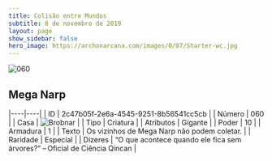 ```yaml
---
title: Colisão entre Mundos
subtitle: 8 de novembro de 2019
layout: page
show_sidebar: false
hero_image: https://archonarcana.com/images/0/07/Starter-wc.jpg
---
```


![060](https://cdn.keyforgegame.com/media/card_front/pt/452_060_H6FCPCQHRGJ3_pt.png)

## Mega Narp

|----|----|
| ID | 2c47b05f-2e6a-4545-9251-8b56541cc5cb |
| Número | 060 |
| Casa | ![Brobnar](https://archonarcana.com/images/thumb/e/e0/Brobnar.png/22px-Brobnar.png "Brobnar") |
| Tipo | Criatura |
| Atributos | Gigante |
| Poder | 10 |
| Armadura | 1 |
| Texto | Os vizinhos de Mega Narp não podem coletar. |
| Raridade | Especial |
| Dizeres | “O que acontece quando ele fica sem árvores?” – Oficial de Ciência Qincan |